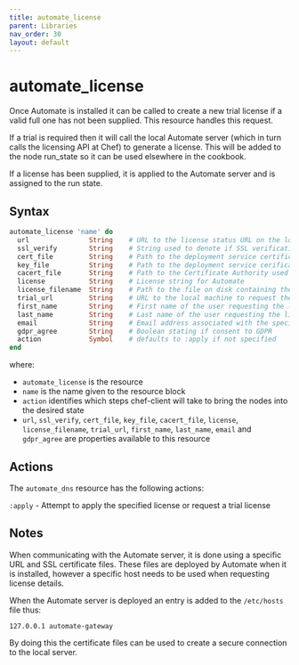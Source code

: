 ```yaml
---
title: automate_license
parent: Libraries
nav_order: 30
layout: default
---
```


# automate_license

Once Automate is installed it can be called to create a new trial license if a valid full one has not been supplied. This resource handles this request.

If a trial is required then it will call the local Automate server (which in turn calls the licensing API at Chef) to generate a license. This will be added to the node run_state so it can be used elsewhere in the cookbook.

If a license has been supplied, it is applied to the Automate server and is assigned to the run state.

## Syntax

```ruby
automate_license 'name' do
  url               String    # URL to the license status URL on the local server
  ssl_verify        String    # String used to denote if SSL verification is enabled. Default: none
  cert_file         String    # Path to the deployment service certificate file. See below.
  key_file          String    # Path to the deployment service cerificate key file. See below.
  cacert_file       String    # Path to the Certificate Authority used to sign the above certificate. See below/
  license           String    # License string for Automate
  license_filename  String    # Path to the file on disk containing the license text
  trial_url         String    # URL to the local machine to request the license from. See below.
  first_name        String    # First name of the user requesting the license
  last_name         String    # Last name of the user requesting the license
  email             String    # Email address associated with the specified user
  gdpr_agree        String    # Boolean stating if consent to GDPR
  action            Symbol    # defaults to :apply if not specified
end
```

where:

 - `automate_license` is the resource
 - `name` is the name given to the resource block
 - `action` identifies which steps chef-client will take to bring the nodes into the desired state
 - `url`, `ssl_verify`, `cert_file`, `key_file`, `cacert_file`, `license`, `license_filename`, `trial_url`, `first_name`, `last_name`, `email` and `gdpr_agree` are properties available to this resource

## Actions

The `automate_dns` resource has the following actions:

`:apply` - Attempt to apply the specified license or request a trial license

## Notes

When communicating with the Automate server, it is done using a specific URL and SSL certificate files. These files are deployed by Automate when it is installed, however a specific host needs to be used when requesting license details.

When the Automate server is deployed an entry is added to the `/etc/hosts` file thus:

```
127.0.0.1 automate-gateway
```

By doing this the certificate files can be used to create a secure connection to the local server.

